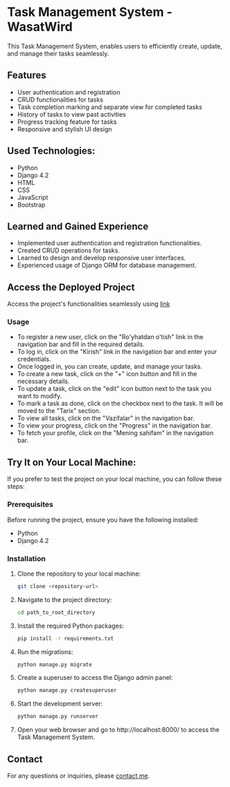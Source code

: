 # Task Management System - WasatWird
This Task Management System, enables users to efficiently create, update, and manage their tasks seamlessly.

## Features

- User authentication and registration
- CRUD functionalities for tasks
- Task completion marking and separate view for completed tasks
- History of tasks to view past activities
- Progress tracking feature for tasks
- Responsive and stylish UI design

## Used Technologies:

- Python
- Django 4.2
- HTML
- CSS
- JavaScript
- Bootstrap

## Learned and Gained Experience

- Implemented user authentication and registration functionalities.
- Created CRUD operations for tasks.
- Learned to design and develop responsive user interfaces.
- Experienced usage of Django ORM for database management.

## Access the Deployed Project
Access the project's functionalities seamlessly using [link](https://tajmaxpro.pythonanywhere.com/)

### Usage

- To register a new user, click on the "Ro'yhatdan o'tish" link in the navigation bar and fill in the required details.
- To log in, click on the "Kirish" link in the navigation bar and enter your credentials.
- Once logged in, you can create, update, and manage your tasks.
- To create a new task, click on the "+" icon button and fill in the necessary details.
- To update a task, click on the "edit" icon button next to the task you want to modify.
- To mark a task as done, click on the checkbox next to the task. It will be moved to the "Tarix" section.
- To view all tasks, click on the "Vazifalar" in the navigation bar.
- To view your progress, click on the "Progress" in the navigation bar.
- To fetch your profile, click on the "Mening sahifam" in the navigation bar.

## Try It on Your Local Machine:
   If you prefer to test the project on your local machine, you can follow these steps:

### Prerequisites

Before running the project, ensure you have the following installed:

- Python 
- Django 4.2

### Installation

1. Clone the repository to your local machine:
    ```bash
    git clone <repository-url>
    ```

2. Navigate to the project directory:
    ```bash
    cd path_to_root_directory
    ```

3. Install the required Python packages:
    ```bash
    pip install -r requirements.txt
    ```

4. Run the migrations:
    ```bash
    python manage.py migrate
    ```

5. Create a superuser to access the Django admin panel:
    ```bash
    python manage.py createsuperuser
    ```

6. Start the development server:
    ```bash
    python manage.py runserver
    ```

7. Open your web browser and go to http://localhost:8000/ to access the Task Management System.


## Contact

For any questions or inquiries, please [contact me](https://t.me/nematulloh_uktamov).

